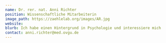 ```yaml
---
name: Dr. rer. nat. Anni Richter
position: Wissenschaftliche Mitarbeiterin
image_path: https://zaehlelab.org/images/AR.jpg
website: 
blurb: Ich habe einen Hintergrund in Psychologie und interessiere mich für die Mechanismen menschlicher Kognition. In meiner Forschung untersuche ich die Synaptogenetik des menschlichen Lernens und Gedächtnisses, neurokognitive Alterungsprozesse sowie die Wirksamkeit nicht-invasiver Neuromodulationsverfahren wie transkutaner Vagusnervstimulation (taVNS) zur Linderung von Fatigue. Mein Ziel ist es, wissenschaftliche Grundlagen mit klinischer Anwendung zu verbinden, um neue evidenzbasierte Therapieoptionen zu entwickeln.
contact: anni.richter@med.ovgu.de
---
```

